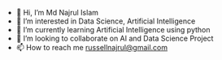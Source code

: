 - 👋 Hi, I’m Md Najrul Islam
- 👀 I’m interested in Data Science, Artificial Intelligence
- 🌱 I’m currently learning Artificial Intelligence using python
- 💞️ I’m looking to collaborate on AI and Data Science Project
- 📫 How to reach me russellnajrul@gmail.com

<!---
russellnajrul/russellnajrul is a ✨ special ✨ repository because its `README.md` (this file) appears on your GitHub profile.
You can click the Preview link to take a look at your changes.
--->

